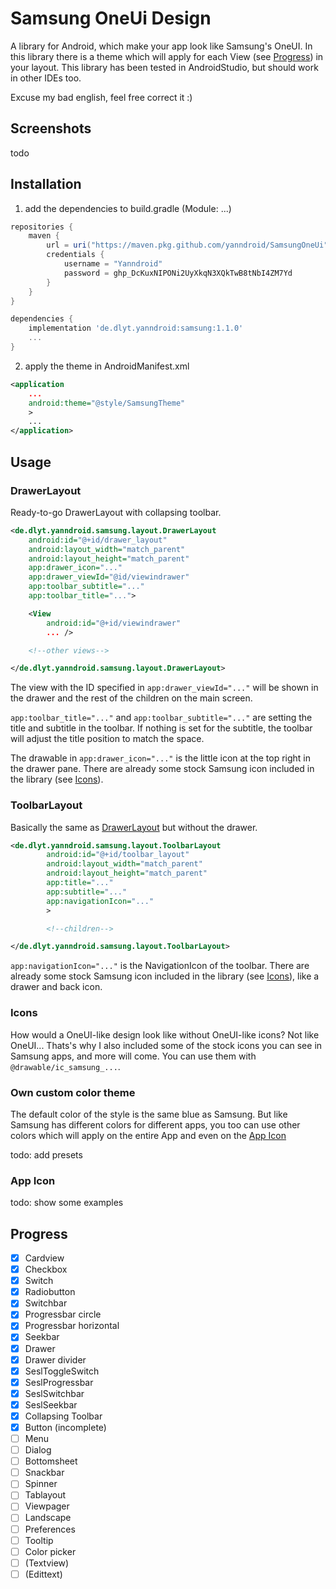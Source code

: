 # Samsung OneUi Design
A library for Android, which make your app look like Samsung's OneUI. In this library there is a theme which will apply for each View (see [Progress](#Progress)) in your layout. This library has been tested in AndroidStudio, but should work in other IDEs too.

Excuse my bad english, feel free correct it :)

## Screenshots
todo


## Installation

1. add the dependencies to build.gradle (Module: ...)
```gradle
repositories {
    maven {
        url = uri("https://maven.pkg.github.com/yanndroid/SamsungOneUi")
        credentials {
            username = "Yanndroid"
            password = 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
        }
    }
}

dependencies {
    implementation 'de.dlyt.yanndroid:samsung:1.1.0'
    ...   
}
```

2. apply the theme in AndroidManifest.xml
```xml
<application
    ...
    android:theme="@style/SamsungTheme"
    >
    ...
</application>
```

## Usage
### DrawerLayout
Ready-to-go DrawerLayout with collapsing toolbar.
```xml
<de.dlyt.yanndroid.samsung.layout.DrawerLayout 
    android:id="@+id/drawer_layout"
    android:layout_width="match_parent"
    android:layout_height="match_parent"
    app:drawer_icon="..."
    app:drawer_viewId="@id/viewindrawer"
    app:toolbar_subtitle="..."
    app:toolbar_title="...">

    <View
        android:id="@+id/viewindrawer"
        ... />

    <!--other views-->

</de.dlyt.yanndroid.samsung.layout.DrawerLayout>

```
The view with the ID specified in ```app:drawer_viewId="..."``` will be shown in the drawer and the rest of the children on the main screen.  

```app:toolbar_title="..."``` and ```app:toolbar_subtitle="..."``` are setting the title and subtitle in the toolbar. If nothing is set for the subtitle, the toolbar will adjust the title position to match the space.  

The drawable in ```app:drawer_icon="..."``` is the little icon at the top right in the drawer pane. There are already some stock Samsung icon included in the library (see [Icons](#Icons)).


### ToolbarLayout
Basically the same as [DrawerLayout](#DrawerLayout) but without the drawer.
```xml
<de.dlyt.yanndroid.samsung.layout.ToolbarLayout
        android:id="@+id/toolbar_layout"
        android:layout_width="match_parent"
        android:layout_height="match_parent"
        app:title="..."
        app:subtitle="..."
        app:navigationIcon="..."
        >

        <!--children-->

</de.dlyt.yanndroid.samsung.layout.ToolbarLayout>
```
```app:navigationIcon="..."``` is the NavigationIcon of the toolbar. There are already some stock Samsung icon included in the library (see [Icons](#Icons)), like a drawer and back icon.










### Icons
How would a OneUI-like design look like without OneUI-like icons? Not like OneUI... Thats's why I also included some of the stock icons you can see in Samsung apps, and more will come. You can use them with ```@drawable/ic_samsung_...```.


### Own custom color theme
The default color of the style is the same blue as Samsung. But like Samsung has different colors for different apps, you too can use other colors which will apply on the entire App and even on the [App Icon](#App_Icon)

todo: add presets


### App Icon
todo: show some examples



## Progress

- [x] Cardview
- [x] Checkbox
- [x] Switch 
- [x] Radiobutton
- [x] Switchbar
- [x] Progressbar circle
- [x] Progressbar horizontal
- [x] Seekbar
- [x] Drawer
- [x] Drawer divider
- [x] SeslToggleSwitch
- [x] SeslProgressbar
- [x] SeslSwitchbar
- [x] SeslSeekbar
- [x] Collapsing Toolbar
- [x] Button (incomplete)
- [ ] Menu
- [ ] Dialog
- [ ] Bottomsheet
- [ ] Snackbar
- [ ] Spinner
- [ ] Tablayout
- [ ] Viewpager
- [ ] Landscape 
- [ ] Preferences
- [ ] Tooltip
- [ ] Color picker
- [ ] (Textview)
- [ ] (Edittext)
